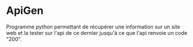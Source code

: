 # ApiGen
Programme python permettant de récupérer une information sur un site web et la tester sur l'api de ce dernier jusqu'à ce que l'api renvoie un code "200".

